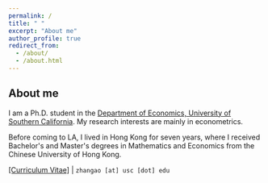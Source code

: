 ```yaml
---
permalink: /
title: " "
excerpt: "About me"
author_profile: true
redirect_from: 
  - /about/
  - /about.html
---
```


## About me

I am a Ph.D. student in the [Department of Economics, University of Southern California](https://dornsife.usc.edu/econ/about-us/). My research interests are mainly in econometrics.

Before coming to LA, I lived in Hong Kong for seven years, where I received Bachelor's and Master's degrees in Mathematics and Economics from the Chinese University of Hong Kong.

[[Curriculum Vitae]](https://zhan-gao.github.io/cv.pdf) | `zhangao [at] usc [dot] edu`